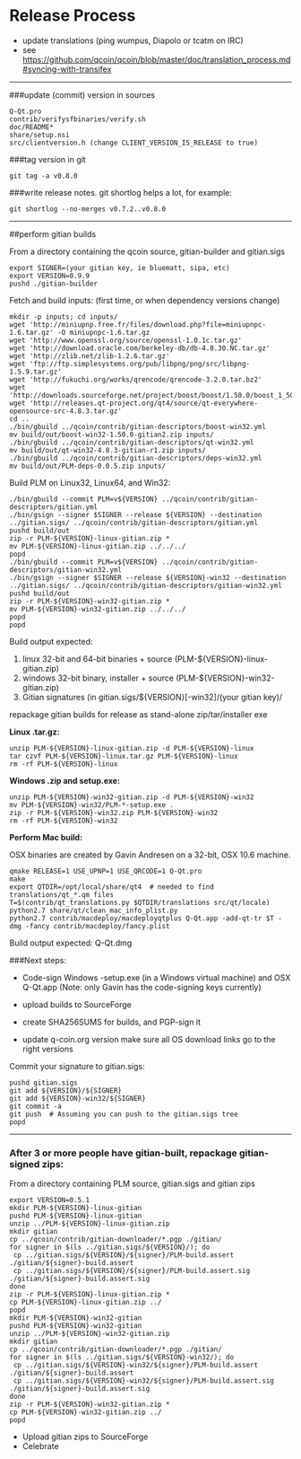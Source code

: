 Release Process
====================

* update translations (ping wumpus, Diapolo or tcatm on IRC)
* see https://github.com/qcoin/qcoin/blob/master/doc/translation_process.md#syncing-with-transifex

* * *

###update (commit) version in sources


	Q-Qt.pro
	contrib/verifysfbinaries/verify.sh
	doc/README*
	share/setup.nsi
	src/clientversion.h (change CLIENT_VERSION_IS_RELEASE to true)

###tag version in git

	git tag -a v0.8.0

###write release notes. git shortlog helps a lot, for example:

	git shortlog --no-merges v0.7.2..v0.8.0

* * *

##perform gitian builds

 From a directory containing the qcoin source, gitian-builder and gitian.sigs
  
	export SIGNER=(your gitian key, ie bluematt, sipa, etc)
	export VERSION=0.9.9
	pushd ./gitian-builder

 Fetch and build inputs: (first time, or when dependency versions change)

	mkdir -p inputs; cd inputs/
	wget 'http://miniupnp.free.fr/files/download.php?file=miniupnpc-1.6.tar.gz' -O miniupnpc-1.6.tar.gz
	wget 'http://www.openssl.org/source/openssl-1.0.1c.tar.gz'
	wget 'http://download.oracle.com/berkeley-db/db-4.8.30.NC.tar.gz'
	wget 'http://zlib.net/zlib-1.2.6.tar.gz'
	wget 'ftp://ftp.simplesystems.org/pub/libpng/png/src/libpng-1.5.9.tar.gz'
	wget 'http://fukuchi.org/works/qrencode/qrencode-3.2.0.tar.bz2'
	wget 'http://downloads.sourceforge.net/project/boost/boost/1.50.0/boost_1_50_0.tar.bz2'
	wget 'http://releases.qt-project.org/qt4/source/qt-everywhere-opensource-src-4.8.3.tar.gz'
	cd ..
	./bin/gbuild ../qcoin/contrib/gitian-descriptors/boost-win32.yml
	mv build/out/boost-win32-1.50.0-gitian2.zip inputs/
	./bin/gbuild ../qcoin/contrib/gitian-descriptors/qt-win32.yml
	mv build/out/qt-win32-4.8.3-gitian-r1.zip inputs/
	./bin/gbuild ../qcoin/contrib/gitian-descriptors/deps-win32.yml
	mv build/out/PLM-deps-0.0.5.zip inputs/

 Build PLM on Linux32, Linux64, and Win32:
  
	./bin/gbuild --commit PLM=v${VERSION} ../qcoin/contrib/gitian-descriptors/gitian.yml
	./bin/gsign --signer $SIGNER --release ${VERSION} --destination ../gitian.sigs/ ../qcoin/contrib/gitian-descriptors/gitian.yml
	pushd build/out
	zip -r PLM-${VERSION}-linux-gitian.zip *
	mv PLM-${VERSION}-linux-gitian.zip ../../../
	popd
	./bin/gbuild --commit PLM=v${VERSION} ../qcoin/contrib/gitian-descriptors/gitian-win32.yml
	./bin/gsign --signer $SIGNER --release ${VERSION}-win32 --destination ../gitian.sigs/ ../qcoin/contrib/gitian-descriptors/gitian-win32.yml
	pushd build/out
	zip -r PLM-${VERSION}-win32-gitian.zip *
	mv PLM-${VERSION}-win32-gitian.zip ../../../
	popd
	popd

  Build output expected:

  1. linux 32-bit and 64-bit binaries + source (PLM-${VERSION}-linux-gitian.zip)
  2. windows 32-bit binary, installer + source (PLM-${VERSION}-win32-gitian.zip)
  3. Gitian signatures (in gitian.sigs/${VERSION}[-win32]/(your gitian key)/

repackage gitian builds for release as stand-alone zip/tar/installer exe

**Linux .tar.gz:**

	unzip PLM-${VERSION}-linux-gitian.zip -d PLM-${VERSION}-linux
	tar czvf PLM-${VERSION}-linux.tar.gz PLM-${VERSION}-linux
	rm -rf PLM-${VERSION}-linux

**Windows .zip and setup.exe:**

	unzip PLM-${VERSION}-win32-gitian.zip -d PLM-${VERSION}-win32
	mv PLM-${VERSION}-win32/PLM-*-setup.exe .
	zip -r PLM-${VERSION}-win32.zip PLM-${VERSION}-win32
	rm -rf PLM-${VERSION}-win32

**Perform Mac build:**

  OSX binaries are created by Gavin Andresen on a 32-bit, OSX 10.6 machine.

	qmake RELEASE=1 USE_UPNP=1 USE_QRCODE=1 Q-Qt.pro
	make
	export QTDIR=/opt/local/share/qt4  # needed to find translations/qt_*.qm files
	T=$(contrib/qt_translations.py $QTDIR/translations src/qt/locale)
	python2.7 share/qt/clean_mac_info_plist.py
	python2.7 contrib/macdeploy/macdeployqtplus Q-Qt.app -add-qt-tr $T -dmg -fancy contrib/macdeploy/fancy.plist

 Build output expected: Q-Qt.dmg

###Next steps:

* Code-sign Windows -setup.exe (in a Windows virtual machine) and
  OSX Q-Qt.app (Note: only Gavin has the code-signing keys currently)

* upload builds to SourceForge

* create SHA256SUMS for builds, and PGP-sign it

* update q-coin.org version
  make sure all OS download links go to the right versions

Commit your signature to gitian.sigs:

	pushd gitian.sigs
	git add ${VERSION}/${SIGNER}
	git add ${VERSION}-win32/${SIGNER}
	git commit -a
	git push  # Assuming you can push to the gitian.sigs tree
	popd

-------------------------------------------------------------------------

### After 3 or more people have gitian-built, repackage gitian-signed zips:

From a directory containing PLM source, gitian.sigs and gitian zips

	export VERSION=0.5.1
	mkdir PLM-${VERSION}-linux-gitian
	pushd PLM-${VERSION}-linux-gitian
	unzip ../PLM-${VERSION}-linux-gitian.zip
	mkdir gitian
	cp ../qcoin/contrib/gitian-downloader/*.pgp ./gitian/
	for signer in $(ls ../gitian.sigs/${VERSION}/); do
	 cp ../gitian.sigs/${VERSION}/${signer}/PLM-build.assert ./gitian/${signer}-build.assert
	 cp ../gitian.sigs/${VERSION}/${signer}/PLM-build.assert.sig ./gitian/${signer}-build.assert.sig
	done
	zip -r PLM-${VERSION}-linux-gitian.zip *
	cp PLM-${VERSION}-linux-gitian.zip ../
	popd
	mkdir PLM-${VERSION}-win32-gitian
	pushd PLM-${VERSION}-win32-gitian
	unzip ../PLM-${VERSION}-win32-gitian.zip
	mkdir gitian
	cp ../qcoin/contrib/gitian-downloader/*.pgp ./gitian/
	for signer in $(ls ../gitian.sigs/${VERSION}-win32/); do
	 cp ../gitian.sigs/${VERSION}-win32/${signer}/PLM-build.assert ./gitian/${signer}-build.assert
	 cp ../gitian.sigs/${VERSION}-win32/${signer}/PLM-build.assert.sig ./gitian/${signer}-build.assert.sig
	done
	zip -r PLM-${VERSION}-win32-gitian.zip *
	cp PLM-${VERSION}-win32-gitian.zip ../
	popd

- Upload gitian zips to SourceForge
- Celebrate 
